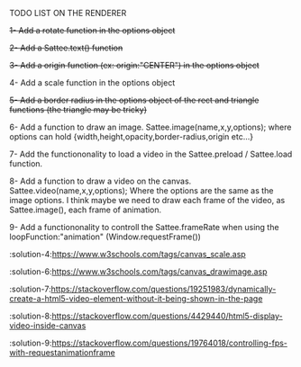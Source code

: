 TODO LIST ON THE RENDERER

~~1- Add a rotate function in the options object~~

~~2- Add a Sattee.text() function~~

~~3- Add a origin function (ex: origin:"CENTER") in the options object~~

4- Add a scale function in the options object

~~5- Add a border radius in the options object of the rect and triangle functions (the triangle may be tricky)~~

6- Add a function to draw an image. Sattee.image(name,x,y,options); where options can hold {width,height,opacity,border-radius,origin etc...}

7- Add the functiononality to load a video in the Sattee.preload / Sattee.load function.

8- Add a function to draw a video on the canvas. Sattee.video(name,x,y,options); Where the options are the same as the image options. I think maybe we need to draw each frame of the video, as Sattee.image(), each frame of animation.

9- Add a functiononality to controll the Sattee.frameRate when using the loopFunction:"animation" (Window.requestFrame())

:solution-4:https://www.w3schools.com/tags/canvas_scale.asp

:solution-6:https://www.w3schools.com/tags/canvas_drawimage.asp

:solution-7:https://stackoverflow.com/questions/19251983/dynamically-create-a-html5-video-element-without-it-being-shown-in-the-page

:solution-8:https://stackoverflow.com/questions/4429440/html5-display-video-inside-canvas

:solution-9:https://stackoverflow.com/questions/19764018/controlling-fps-with-requestanimationframe
